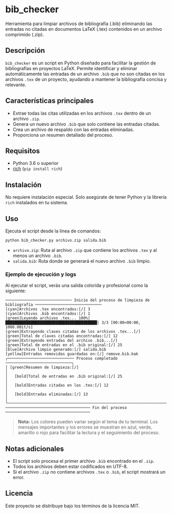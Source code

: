# bib_checker

Herramienta para limpiar archivos de bibliografía (.bib) eliminando las entradas no citadas en documentos LaTeX (.tex) contenidos en un archivo comprimido (.zip).

## Descripción

`bib_checker` es un script en Python diseñado para facilitar la gestión de bibliografías en proyectos LaTeX. Permite identificar y eliminar automáticamente las entradas de un archivo `.bib` que no son citadas en los archivos `.tex` de un proyecto, ayudando a mantener la bibliografía concisa y relevante.

## Características principales
- Extrae todas las citas utilizadas en los archivos `.tex` dentro de un archivo `.zip`.
- Genera un nuevo archivo `.bib` que solo contiene las entradas citadas.
- Crea un archivo de respaldo con las entradas eliminadas.
- Proporciona un resumen detallado del proceso.

## Requisitos
- Python 3.6 o superior
- [rich](https://github.com/Textualize/rich) (`pip install rich`)

## Instalación
No requiere instalación especial. Solo asegúrate de tener Python y la librería `rich` instalados en tu sistema.

## Uso
Ejecuta el script desde la línea de comandos:

```bash
python bib_checker.py archivo.zip salida.bib
```

- `archivo.zip`: Ruta al archivo `.zip` que contiene los archivos `.tex` y al menos un archivo `.bib`.
- `salida.bib`: Ruta donde se generará el nuevo archivo `.bib` limpio.

### Ejemplo de ejecución y logs

Al ejecutar el script, verás una salida colorida y profesional como la siguiente:

```console
───────────────────────────── Inicio del proceso de limpieza de bibliografía ─────────────────────────────
[cyan]Archivos .tex encontrados:[/] 3
[cyan]Archivos .bib encontrados:[/] 1
[green]Leyendo archivos .tex... 100%|████████████████████████████████████████| 3/3 [00:00<00:00, 1000.00it/s]
[green]Extrayendo claves citadas de los archivos .tex...[/]
[green]Total de claves citadas encontradas:[/] 12
[green]Extrayendo entradas del archivo .bib...[/]
[green]Total de entradas en el .bib original:[/] 25
[blue]Archivo limpio generado:[/] salida.bib
[yellow]Entradas removidas guardadas en:[/] remove.bib.bak
╭───────────────────────────── Proceso completado ─────────────────────────────╮
│ [green]Resumen de limpieza:[/]                                               │
│   [bold]Total de entradas en .bib original:[/] 25                            │
│   [bold]Entradas citadas en los .tex:[/] 12                                  │
│   [bold]Entradas eliminadas:[/] 13                                           │
╰──────────────────────────────────────────────────────────────────────────────╯
───────────────────────────────────── Fin del proceso ─────────────────────────────────────
```

> **Nota:** Los colores pueden variar según el tema de tu terminal. Los mensajes importantes y los errores se muestran en azul, verde, amarillo o rojo para facilitar la lectura y el seguimiento del proceso.

## Notas adicionales
- El script solo procesa el primer archivo `.bib` encontrado en el `.zip`.
- Todos los archivos deben estar codificados en UTF-8.
- Si el archivo `.zip` no contiene archivos `.tex` o `.bib`, el script mostrará un error.

## Licencia
Este proyecto se distribuye bajo los términos de la licencia MIT. 